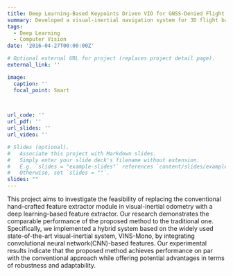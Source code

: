```yaml
---
title: Deep Learning-Based Keypoints Driven VIO for GNSS-Denied Flight
summary: Developed a visual-inertial navigation system for 3D flight based-on learning-based feature extractor.
tags:
  - Deep Learning
  - Computer Vision
date: '2016-04-27T00:00:00Z'

# Optional external URL for project (replaces project detail page).
external_link: ''

image:
  caption: ''
  focal_point: Smart


  
url_code: ''
url_pdf: ''
url_slides: ''
url_video: ''

# Slides (optional).
#   Associate this project with Markdown slides.
#   Simply enter your slide deck's filename without extension.
#   E.g. `slides = "example-slides"` references `content/slides/example-slides.md`.
#   Otherwise, set `slides = ""`.
slides: ""
---
```


This project aims to investigate the feasibility of replacing the conventional hand-crafted feature extractor module in visual-inertial odometry with a deep learning-based feature extractor. Our research demonstrates the comparable performance of the proposed method to the traditional one. Specifically, we implemented a hybrid system based on the widely used state-of-the-art visual-inertial system, VINS-Mono, by integrating convolutional neural network(CNN)-based features. Our experimental results indicate that the proposed method achieves performance on par with the conventional approach while offering potential advantages in terms of robustness and adaptability.   

